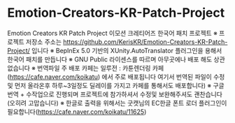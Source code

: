 # Emotion-Creators-KR-Patch-Project
Emotion Creators KR Patch Project
이모션 크레티어즈 한국어 패치 프로젝트
※ 프로젝트 저장소 주소는 https://github.com/KerisKR/Emotion-Creators-KR-Patch-Project/ 입니다
※ BepInEx 5.0 기반의 XUnity.AutoTranslator 플러그인을 용해서 한국어 패치를 만듭니다
※ GNU Public 라이센스를 따르며 아무곳에나 배포 해도 상관없습니다
※ 번역파일 주 배포 카페는 일루전 : 카툰렌더링 카페(https://cafe.naver.com/koikatu) 에서 주로 배포됩니다
   여기서 번역된 파일이  수정및 먼저 올라온후 하루~3일정도 딜레이를 가지고 카페를 통해서도 배포합니다)
※ 구글번역 + 수작업으로 진행되며 프로젝트에 참가하셔서 수정및 보완해주셔도 괜찬습니다(오히려 고맙습니다)
※ 한글로 출력을 위해서는 굿캣님의 EC한글 폰트 로더 플러그인이 필요합니다(https://cafe.naver.com/koikatu/11625)
